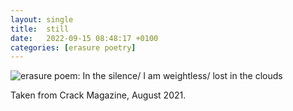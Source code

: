 ```yaml
---
layout: single
title:  still
date:   2022-09-15 08:48:17 +0100
categories: [erasure poetry]
---
```


<img src="https://www.davidralphlewis.co.uk/assets/images/articles/2022/still.jpeg" alt="erasure poem: In the silence/ I am weightless/ lost in the clouds" title="Shhhhhh" class="responsive"><br>

Taken from Crack Magazine, August 2021.

